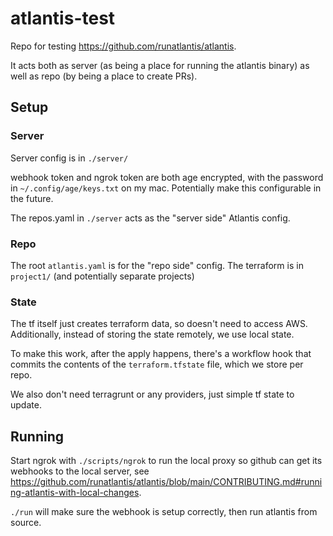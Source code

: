 # atlantis-test

Repo for testing https://github.com/runatlantis/atlantis.

It acts both as server (as being a place for running the atlantis binary) as well as repo (by being a place to create PRs).

## Setup

### Server

Server config is in `./server/`

webhook token and ngrok token are both age encrypted, with the password in `~/.config/age/keys.txt` on my mac. Potentially make this configurable in the future.

The repos.yaml in `./server` acts as the "server side" Atlantis config.

### Repo

The root `atlantis.yaml` is for the "repo side" config. The terraform is in `project1/` (and potentially separate projects)

### State

The tf itself just creates terraform data, so doesn't need to access AWS. Additionally, instead of storing the state remotely, we use local state.

To make this work, after the apply happens, there's a workflow hook that commits the contents of the `terraform.tfstate` file, which we store per repo.

We also don't need terragrunt or any providers, just simple tf state to update.

## Running

Start ngrok with `./scripts/ngrok` to run the local proxy so github can get its webhooks to the local server, see https://github.com/runatlantis/atlantis/blob/main/CONTRIBUTING.md#running-atlantis-with-local-changes.

`./run` will make sure the webhook is setup correctly, then run atlantis from source.

